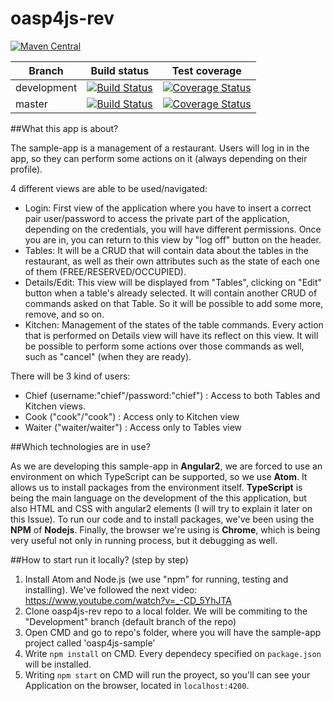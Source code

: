 # oasp4js-rev



[![Maven Central](https://maven-badges.herokuapp.com/maven-central/com.github.oasp-forge/oasp4js-rev/badge.svg?style=flat-square)]()


|Branch|Build status|Test coverage|
|---|---|---|
|development|[![Build Status](https://travis-ci.org/oasp-forge/oasp4js-rev.svg?branch=development)](https://travis-ci.org/oasp-forge/oasp4js-rev)|[![Coverage Status](https://coveralls.io/repos/github/oasp-forge/oasp4js-rev/badge.svg?branch=development)](https://coveralls.io/github/oasp-forge/oasp4js-rev?branch=development)|
|master|[![Build Status](https://travis-ci.org/oasp-forge/oasp4js-rev.svg?branch=master)](https://travis-ci.org/oasp-forge/oasp4js-rev)|[![Coverage Status](https://coveralls.io/repos/github/oasp-forge/oasp4js-rev/badge.svg?branch=master)](https://coveralls.io/github/oasp-forge/oasp4js-rev?branch=master)|



##What this app is about?

The sample-app is a management of a restaurant. Users will log in in the app, so they can perform some actions on it (always depending on their profile). 

4 different views are able to be used/navigated:
- Login: First view of the application where you have to insert a correct pair user/password to access the private part of the application, depending on the credentials, you will have different permissions. Once you are in, you can return to this view by "log off" button on the header.
- Tables: It will be a CRUD that will contain data about the tables in the restaurant, as well as their own attributes such as the state of each one of them (FREE/RESERVED/OCCUPIED).
- Details/Edit: This view will be displayed from "Tables", clicking on "Edit" button when a table's already selected. It will contain another CRUD of commands asked on that Table. So it will be possible to add some more, remove, and so on.
- Kitchen: Management of the states of the table commands. Every action that is performed on Details view will have its reflect on this view. It will be possible to perform some actions over those commands as well, such as "cancel" (when they are ready).

There will be 3 kind of users:
- Chief (username:"chief"/password:"chief") : Access to both Tables and Kitchen views.
- Cook ("cook"/"cook") : Access only to Kitchen view
- Waiter ("waiter/waiter") : Access only to Tables view

##Which technologies are in use?

As we are developing this sample-app in **Angular2**, we are forced to use an environment on which TypeScript can be supported, so we use **Atom**. It allows us to install packages from the environment itself. **TypeScript** is being the main language on the development of the this application, but also HTML and CSS with angular2 elements (I will try to explain it later on this Issue). To run our code and to install packages, we've been using the **NPM** of **Nodejs**. Finally, the browser we're using is **Chrome**, which is being very useful not only in running process, but it debugging as well.

##How to start run it locally? (step by step)

1. Install Atom and Node.js (we use "npm" for running, testing and installing). We've followed the next video: https://www.youtube.com/watch?v=_-CD_5YhJTA
2. Clone oasp4js-rev repo to a local folder. We will be commiting to the "Development" branch (default branch of the repo)
3. Open CMD and go to repo's folder, where you will have the sample-app project called 'oasp4js-sample'
4. Write `npm install` on CMD. Every dependecy specified on `package.json` will be installed.
5. Writing `npm start` on CMD will run the proyect, so you'll can see your Application on the browser, located in `localhost:4200`.
